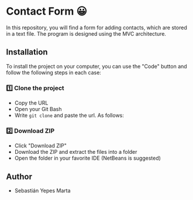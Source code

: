 # Contact Form 😀

In this repository, you will find a form for adding contacts, which are stored in a text file. The program is designed using the MVC architecture.

## Installation

To install the project on your computer, you can use the "Code" button and follow the following steps in each case:

### 1️⃣ Clone the project

- Copy the URL
- Open your Git Bash
- Write ``` git clone ``` and paste the url. As follows:

### 2️⃣ Download ZIP

- Click "Download ZIP"
- Download the ZIP and extract the files into a folder
- Open the folder in your favorite IDE (NetBeans is suggested)

## Author

- Sebastián Yepes Marta
